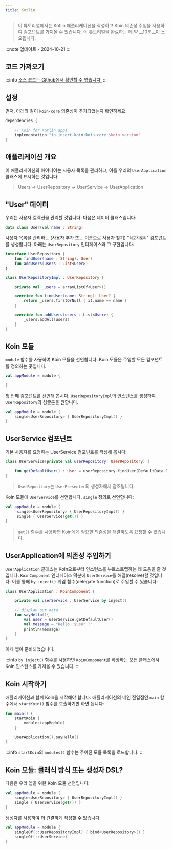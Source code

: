 ```yaml
---
title: Kotlin
---
```


> 이 튜토리얼에서는 Kotlin 애플리케이션을 작성하고 Koin 의존성 주입을 사용하여 컴포넌트를 가져올 수 있습니다.
> 이 튜토리얼을 완료하는 데 약 __10분__이 소요됩니다.

:::note
업데이트 - 2024-10-21
:::

## 코드 가져오기

:::info
[소스 코드는 Github에서 확인할 수 있습니다.](https://github.com/InsertKoinIO/koin-getting-started/tree/main/kotlin)
:::

## 설정

먼저, 아래와 같이 `koin-core` 의존성이 추가되었는지 확인하세요.

```groovy
dependencies {
    
    // Koin for Kotlin apps
    implementation "io.insert-koin:koin-core:$koin_version"
}
```

## 애플리케이션 개요

이 애플리케이션의 아이디어는 사용자 목록을 관리하고, 이를 우리의 `UserApplication` 클래스에 표시하는 것입니다:

> Users -> UserRepository -> UserService -> UserApplication

## "User" 데이터

우리는 사용자 컬렉션을 관리할 것입니다. 다음은 데이터 클래스입니다:

```kotlin
data class User(val name : String)
```

사용자 목록을 관리하는 (사용자 추가 또는 이름으로 사용자 찾기) "`리포지토리`" 컴포넌트를 생성합니다. 아래는 `UserRepository` 인터페이스와 그 구현입니다:

```kotlin
interface UserRepository {
    fun findUser(name : String): User?
    fun addUsers(users : List<User>)
}

class UserRepositoryImpl : UserRepository {

    private val _users = arrayListOf<User>()

    override fun findUser(name: String): User? {
        return _users.firstOrNull { it.name == name }
    }

    override fun addUsers(users : List<User>) {
        _users.addAll(users)
    }
}
```

## Koin 모듈

`module` 함수를 사용하여 Koin 모듈을 선언합니다. Koin 모듈은 주입할 모든 컴포넌트를 정의하는 곳입니다.

```kotlin
val appModule = module {
    
}
```

첫 번째 컴포넌트를 선언해 봅시다. `UserRepositoryImpl`의 인스턴스를 생성하여 `UserRepository`의 싱글톤을 원합니다.

```kotlin
val appModule = module {
    single<UserRepository> { UserRepositoryImpl() }
}
```

## UserService 컴포넌트

기본 사용자를 요청하는 UserService 컴포넌트를 작성해 봅시다:

```kotlin
class UserService(private val userRepository: UserRepository) {

    fun getDefaultUser() : User = userRepository.findUser(DefaultData.DEFAULT_USER.name) ?: error("Can't find default user")
}
```

> `UserRepository`는 `UserPresenter`의 생성자에서 참조됩니다.

Koin 모듈에 `UserService`를 선언합니다. `single` 정의로 선언합니다:

```kotlin
val appModule = module {
     single<UserRepository> { UserRepositoryImpl() }
     single { UserService(get()) }
}
```

> `get()` 함수를 사용하면 Koin에게 필요한 의존성을 해결하도록 요청할 수 있습니다.

## UserApplication에 의존성 주입하기

`UserApplication` 클래스는 Koin으로부터 인스턴스를 부트스트랩하는 데 도움을 줄 것입니다. `KoinComponent` 인터페이스 덕분에 `UserService`를 해결(resolve)할 것입니다. 이를 통해 `by inject()` 위임 함수(delegate function)로 주입할 수 있습니다:

```kotlin
class UserApplication : KoinComponent {

    private val userService : UserService by inject()

    // display our data
    fun sayHello(){
        val user = userService.getDefaultUser()
        val message = "Hello '$user'!"
        println(message)
    }
}
```

이제 앱이 준비되었습니다.

:::info
`by inject()` 함수를 사용하면 `KoinComponent`를 확장하는 모든 클래스에서 Koin 인스턴스를 가져올 수 있습니다.
:::

## Koin 시작하기

애플리케이션과 함께 Koin을 시작해야 합니다. 애플리케이션의 메인 진입점인 `main` 함수에서 `startKoin()` 함수를 호출하기만 하면 됩니다:

```kotlin
fun main() {
    startKoin {
        modules(appModule)
    }

    UserApplication().sayHello()
}
```

:::info
`startKoin`의 `modules()` 함수는 주어진 모듈 목록을 로드합니다.
:::

## Koin 모듈: 클래식 방식 또는 생성자 DSL?

다음은 우리 앱을 위한 Koin 모듈 선언입니다:

```kotlin
val appModule = module {
    single<UserRepository> { UserRepositoryImpl() }
    single { UserService(get()) }
}
```

생성자를 사용하여 더 간결하게 작성할 수 있습니다:

```kotlin
val appModule = module {
    singleOf(::UserRepositoryImpl) { bind<UserRepository>() }
    singleOf(::UserService)
}
```
